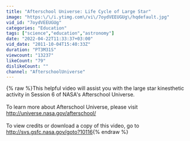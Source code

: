 ```yaml
---
title: "Afterschool Universe: Life Cycle of Large Star"
image: "https:\/\/i.ytimg.com\/vi\/7oydVEEUGUg\/hqdefault.jpg"
vid_id: "7oydVEEUGUg"
categories: "Education"
tags: ["science","education","astronomy"]
date: "2022-04-22T11:33:37+03:00"
vid_date: "2011-10-04T15:40:33Z"
duration: "PT3M31S"
viewcount: "13237"
likeCount: "79"
dislikeCount: ""
channel: "AfterschoolUniverse"
---
```

{% raw %}This helpful video will assist you with the large star kinesthetic activity in Session 6 of NASA's Afterschool Universe.<br /><br />To learn more about Afterschool Universe, please visit <a rel="nofollow" target="blank" href="http://universe.nasa.gov/afterschool/">http://universe.nasa.gov/afterschool/</a><br /><br />To view credits or download a copy of this video, go to <a rel="nofollow" target="blank" href="http://svs.gsfc.nasa.gov/goto?10116">http://svs.gsfc.nasa.gov/goto?10116</a>{% endraw %}
